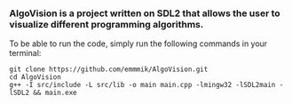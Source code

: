 ### **AlgoVision is a project written on SDL2 that allows the user to visualize different programming algorithms.**

To be able to run the code, simply run the following commands in your terminal:

```
git clone https://github.com/emmmik/AlgoVision.git
cd AlgoVision
g++ -I src/include -L src/lib -o main main.cpp -lmingw32 -lSDL2main -lSDL2 && main.exe
```
